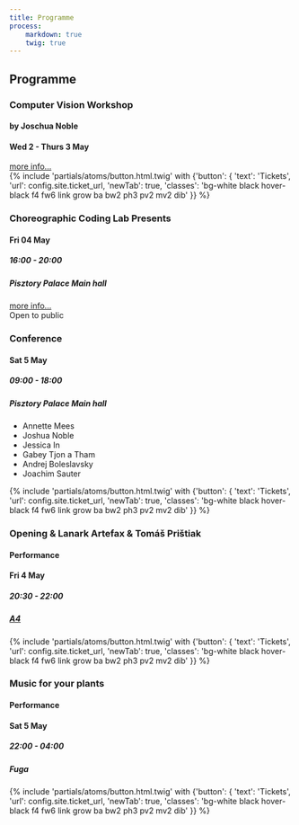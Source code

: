 ```yaml
---
title: Programme
process:
    markdown: true
    twig: true
---
```

<h2>Programme</h2>

<section class="fullwidth cf w-100 tl tc-ns mt4-ns">
    <div class="mw24rem dib v-top w-100 w-30-ns">
        <article class="pa3 bgi-radialgrad tl b--black bw2">
            <div class="lh-title">
                <h3 class="f2 f1-ns ma0">
                    Computer Vision Workshop
                </h3>
                <h4 class="f3 f2-ns ma0">
                    by Joschua Noble
                </h4>
                <h4 class="tr f3 f2-ns ma0 mt2 mt0-ns">
                    Wed 2 - Thurs 3 May
                </h4>
                <div class="dt w-100 mt1 f6 f5-l">
                    <div class="dtc">
                        <span class="mv0 b">
                            <a href="/workshops/computer-vision">more info...</a>
                        </span>
                    </div>
                    <div class="dtc tr">
                        {% include 'partials/atoms/button.html.twig' with {'button': {
                            'text': 'Tickets',
                            'url': config.site.ticket_url,
                            'newTab': true,
                            'classes': 'bg-white black hover-black f4 fw6 link grow ba bw2 ph3 pv2 mv2 dib'
                        }} %}
                    </div>
                </div>
            </div>
        </article>
        <article class="pa3 bgi-radialgrad tl b--black bw2">
            <div>
                <h3 class="f2 f1-ns lh-title ma0 break-word">
                    Choreographic Coding Lab Presents
                </h3>
                <h4 class="tr f3 f2-ns ma0 mt2 mt0-ns">
                    Fri 04 May
                </h4>
                <h5 class="tr f4 f3-ns ma0">
                    16:00 - 20:00
                </h5>
                <h5 class="tr f4 f3-ns ma0">
                    Pisztory Palace Main hall
                </h5>
            </div>
            <div class="dt w-100 mt1 f6 f5-l">
              <div class="dtc">
                <span class="mv0 b"><a href="/workshops/cclx">more info...</a></span>
              </div>
              <div class="dtc tr">
                <span class="mv0 bg-white pa1 b">Open to public</span>
              </div>
            </div>
        </article>
    </div>
    <div class="mw24rem dib v-top w-100 w-34-ns">
        <article class="mh-1-ns relative top--2-ns pa3 mv2 bgi-radialgrad tl b--black bw2">
            <div>
                <h3 class="f1 lh-title ma0 f4rem">
                    Conference
                </h3>
                <div class="tr">
                    <h4 class="f3 f2-ns ma0 mt2 mt0-ns">
                        Sat 5 May
                    </h4>
                    <h5 class="f4 f3-ns ma0">
                        09:00 - 18:00
                    </h5>
                    <h5 class="f4 f3-ns ma0">
                        Pisztory Palace Main hall
                    </h5>
                </div>
            </div>
            <div class="f4 f3-l fw6 mt5 mt2-ns">
                <ul class="list pa0 mb0 mt3">
                    <li>Annette Mees</li>
                    <li>Joshua Noble</li>
                    <li>Jessica In</li>
                    <li>Gabey Tjon a Tham</li>
                    <li>Andrej Boleslavsky</li>
                    <li>Joachim Sauter</li>
                </ul>
                <div class="dt w-100 mt1 f6 f5-l">
                    <div class="dtc">
                        <!-- <span class="mv0 b"><a class="" href="/programme">see detailed schedule...</a></span> -->
                    </div>
                    <div class="dtc tr">
                        {% include 'partials/atoms/button.html.twig' with {'button': {
                            'text': 'Tickets',
                            'url': config.site.ticket_url,
                            'newTab': true,
                            'classes': 'bg-white black hover-black f4 fw6 link grow ba bw2 ph3 pv2 mv2 dib'
                        }} %}
                    </div>
                </div>
            </div>
        </article>
    </div>
    <div class="mw24rem dib w-100 w-30-ns">
        <article class="pa3 bgi-radialgrad tl b--black bw2">
            <div class="lh-title">
                <h3 class="f2 f1-ns ma0">
                    Opening & Lanark Artefax & Tomáš Prištiak
                </h3>
                <h4 class="f3 f2-ns ma0">
                    Performance
                </h4>
                <div class="tr">
                    <h4 class="f3 f2-ns ma0 mt2 mt0-ns">
                        Fri 4 May
                    </h4>
                    <h5 class="f4 f3-ns ma0">
                        20:30 - 22:00
                    </h5>
                    <h5 class="f4 f3-ns ma0">
                        <a href="http://www.a4.sk/">A4</a>
                    </h5>
                </div>
                <div class="dt w-100 mt1 f6 f5-l">
                    <div class="dtc">
                    </div>
                    <div class="dtc tr">
                        {% include 'partials/atoms/button.html.twig' with {'button': {
                            'text': 'Tickets',
                            'url': config.site.ticket_url,
                            'newTab': true,
                            'classes': 'bg-white black hover-black f4 fw6 link grow ba bw2 ph3 pv2 mv2 dib'
                        }} %}
                    </div>
                </div>
            </div>
            <div class="dt mt1 f6 f5-l">
              <div class="dtc">
              </div>
            </div>
        </article>
        <article class="pa3 bgi-radialgrad tl b--black bw2">
            <div class="lh-title">
                <h3 class="f2 f1-ns ma0">
                    Music for your plants
                </h3>
                <h4 class="f3 f2-ns ma0">
                    Performance
                </h4>
                <div class="tr">
                    <h4 class="f3 f2-ns ma0 mt2 mt0-ns">
                        Sat 5 May
                    </h4>
                    <h5 class="f4 f3-ns ma0">
                        22:00 - 04:00
                    </h5>
                    <h5 class="f4 f3-ns ma0">
                        Fuga
                    </h5>
                </div>
                <div class="dt w-100 mt1 f6 f5-l">
                    <div class="dtc">
                        <span class="mv0 b">
                        </span>
                    </div>
                    <div class="dtc tr">
                        {% include 'partials/atoms/button.html.twig' with {'button': {
                            'text': 'Tickets',
                            'url': config.site.ticket_url,
                            'newTab': true,
                            'classes': 'bg-white black hover-black f4 fw6 link grow ba bw2 ph3 pv2 mv2 dib'
                        }} %}
                    </div>
                </div>
            </div>
            <div class="dt mt1 f6 f5-l">
              <div class="dtc">
              </div>
            </div>
        </article>
    </div>
</section>
